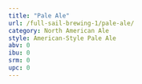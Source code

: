 ```yaml
---
title: "Pale Ale"
url: /full-sail-brewing-1/pale-ale/
category: North American Ale
style: American-Style Pale Ale
abv: 0
ibu: 0
srm: 0
upc: 0
---
```


